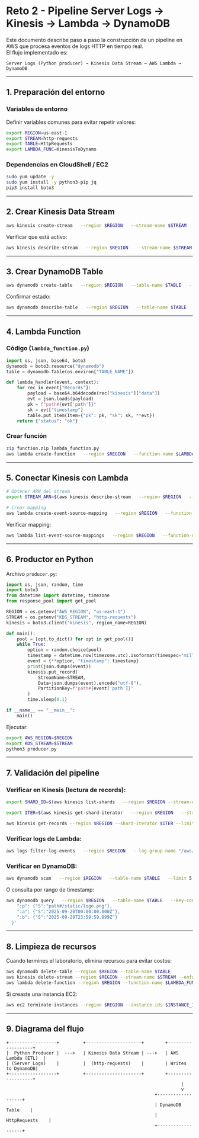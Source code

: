 # Reto 2 - Pipeline Server Logs → Kinesis → Lambda → DynamoDB

Este documento describe paso a paso la construcción de un pipeline en AWS que procesa eventos de logs HTTP en tiempo real.  
El flujo implementado es:

```
Server Logs (Python producer) → Kinesis Data Stream → AWS Lambda → DynamoDB
```

---

## 1. Preparación del entorno

### Variables de entorno
Definir variables comunes para evitar repetir valores:

```bash
export REGION=us-east-1
export STREAM=http-requests
export TABLE=HttpRequests
export LAMBDA_FUNC=KinesisToDynamo
```

### Dependencias en CloudShell / EC2
```bash
sudo yum update -y
sudo yum install -y python3-pip jq
pip3 install boto3
```

---

## 2. Crear Kinesis Data Stream

```bash
aws kinesis create-stream   --region $REGION   --stream-name $STREAM   --shard-count 1
```

Verificar que está activo:

```bash
aws kinesis describe-stream   --region $REGION   --stream-name $STREAM   --query 'StreamDescription.StreamStatus'
```

---

## 3. Crear DynamoDB Table

```bash
aws dynamodb create-table   --region $REGION   --table-name $TABLE   --attribute-definitions       AttributeName=pk,AttributeType=S       AttributeName=sk,AttributeType=S   --key-schema       AttributeName=pk,KeyType=HASH       AttributeName=sk,KeyType=RANGE   --billing-mode PAY_PER_REQUEST
```

Confirmar estado:

```bash
aws dynamodb describe-table   --region $REGION   --table-name $TABLE   --query 'Table.{Status:TableStatus,Keys:KeySchema}'
```

---

## 4. Lambda Function

### Código (`lambda_function.py`)

```python
import os, json, base64, boto3
dynamodb = boto3.resource("dynamodb")
table = dynamodb.Table(os.environ["TABLE_NAME"])

def lambda_handler(event, context):
    for rec in event["Records"]:
        payload = base64.b64decode(rec["kinesis"]["data"])
        evt = json.loads(payload)
        pk = f"path#{evt['path']}"
        sk = evt["timestamp"]
        table.put_item(Item={"pk": pk, "sk": sk, **evt})
    return {"status": "ok"}
```

### Crear función

```bash
zip function.zip lambda_function.py
aws lambda create-function   --region $REGION   --function-name $LAMBDA_FUNC   --runtime python3.11   --role arn:aws:iam::<ACCOUNT_ID>:role/LabRole   --handler lambda_function.lambda_handler   --zip-file fileb://function.zip   --environment Variables="{TABLE_NAME=$TABLE}"
```

---

## 5. Conectar Kinesis con Lambda

```bash
# Obtener ARN del stream
export STREAM_ARN=$(aws kinesis describe-stream   --region $REGION   --stream-name $STREAM   --query 'StreamDescription.StreamARN'   --output text)

# Crear mapping
aws lambda create-event-source-mapping   --region $REGION   --function-name $LAMBDA_FUNC   --event-source $STREAM_ARN   --starting-position LATEST   --batch-size 1   --maximum-batching-window-in-seconds 0
```

Verificar mapping:

```bash
aws lambda list-event-source-mappings   --region $REGION   --function-name $LAMBDA_FUNC   --query 'EventSourceMappings[].{UUID:UUID,State:State,SourceArn:EventSourceArn}'   --output table
```

---

## 6. Productor en Python

Archivo `producer.py`:

```python
import os, json, random, time
import boto3
from datetime import datetime, timezone
from response_pool import get_pool

REGION = os.getenv("AWS_REGION", "us-east-1")
STREAM = os.getenv("KDS_STREAM", "http-requests")
kinesis = boto3.client("kinesis", region_name=REGION)

def main():
    pool = [opt.to_dict() for opt in get_pool()]
    while True:
        option = random.choice(pool)
        timestamp = datetime.now(timezone.utc).isoformat(timespec="milliseconds").replace("+00:00", "Z")
        event = {**option, "timestamp": timestamp}
        print(json.dumps(event))
        kinesis.put_record(
            StreamName=STREAM,
            Data=json.dumps(event).encode("utf-8"),
            PartitionKey=f"path#{event['path']}"
        )
        time.sleep(0.1)

if __name__ == "__main__":
    main()
```

Ejecutar:

```bash
export AWS_REGION=$REGION
export KDS_STREAM=$STREAM
python3 producer.py
```

---

## 7. Validación del pipeline

### Verificar en Kinesis (lectura de records):
```bash
export SHARD_ID=$(aws kinesis list-shards   --region $REGION --stream-name $STREAM   --query 'Shards[0].ShardId' --output text)

export ITER=$(aws kinesis get-shard-iterator   --region $REGION   --stream-name $STREAM   --shard-id $SHARD_ID   --shard-iterator-type TRIM_HORIZON   --query 'ShardIterator' --output text)

aws kinesis get-records --region $REGION --shard-iterator $ITER --limit 5
```

### Verificar logs de Lambda:
```bash
aws logs filter-log-events   --region $REGION   --log-group-name "/aws/lambda/$LAMBDA_FUNC"   --start-time $(($(date +%s) * 1000 - 5 * 60 * 1000))   --limit 20
```

### Verificar en DynamoDB:
```bash
aws dynamodb scan   --region $REGION   --table-name $TABLE   --limit 5
```

O consulta por rango de timestamp:

```bash
aws dynamodb query   --region $REGION   --table-name $TABLE   --key-condition-expression "pk = :p AND sk BETWEEN :a AND :b"   --expression-attribute-values '{
    ":p": {"S":"path#/static/logo.png"},
    ":a": {"S":"2025-09-20T00:00:00.000Z"},
    ":b": {"S":"2025-09-20T23:59:59.999Z"}
  }'
```

---

## 8. Limpieza de recursos

Cuando termines el laboratorio, elimina recursos para evitar costos:

```bash
aws dynamodb delete-table --region $REGION --table-name $TABLE
aws kinesis delete-stream --region $REGION --stream-name $STREAM --enforce-deletion
aws lambda delete-function --region $REGION --function-name $LAMBDA_FUNC
```

Si creaste una instancia EC2:
```bash
aws ec2 terminate-instances --region $REGION --instance-ids $INSTANCE_ID
```

---

## 9. Diagrama del flujo

```
+------------------+         +---------------------+        +-------------------+
|  Python Producer |  --->   | Kinesis Data Stream | --->   | AWS Lambda (ETL)  |
| (Server Logs)    |         |  (http-requests)    |        | Writes to DynamoDB|
+------------------+         +---------------------+        +-------------------+
                                                                  |
                                                                  v
                                                        +-------------------+
                                                        | DynamoDB Table    |
                                                        |   HttpRequests    |
                                                        +-------------------+
```
